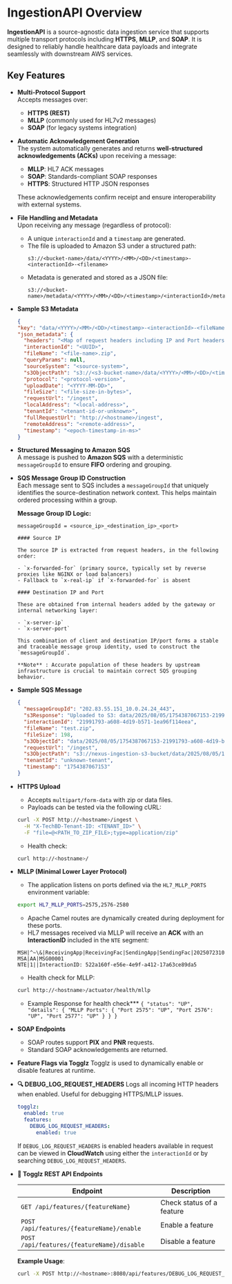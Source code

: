 # IngestionAPI Overview

**IngestionAPI** is a source-agnostic data ingestion service that supports multiple transport protocols including **HTTPS**, **MLLP**, and **SOAP**. It is designed to reliably handle healthcare data payloads and integrate seamlessly with downstream AWS services.

## Key Features

- **Multi-Protocol Support**  
  Accepts messages over:
  - **HTTPS (REST)**
  - **MLLP** (commonly used for HL7v2 messages)
  - **SOAP** (for legacy systems integration)

- **Automatic Acknowledgement Generation**  
  The system automatically generates and returns **well-structured acknowledgements (ACKs)** upon receiving a message:
  - **MLLP**: HL7 ACK messages
  - **SOAP**: Standards-compliant SOAP responses
  - **HTTPS**: Structured HTTP JSON responses

  These acknowledgements confirm receipt and ensure interoperability with external systems.

- **File Handling and Metadata**  
  Upon receiving any message (regardless of protocol):
  - A unique `interactionId` and a `timestamp` are generated.
  - The file is uploaded to Amazon S3 under a structured path:  
    ```
    s3://<bucket-name>/data/<YYYY>/<MM>/<DD>/<timestamp>-<interactionId>-<filename>
    ```
  - Metadata is generated and stored as a JSON file:  
    ```
    s3://<bucket-name>/metadata/<YYYY>/<MM>/<DD>/<timestamp>/<interactionId>/metadata.json
    ```

- **Sample S3 Metadata**
  ```json
  {
  "key": "data/<YYYY>/<MM>/<DD>/<timestamp>-<interactionId>-<fileName>.zip",
  "json_metadata": {
    "headers": "<Map of request headers including IP and Port headers like x-real-ip, x-forwarded-for, x-server-ip, x-server-port>",
    "interactionId": "<UUID>",
    "fileName": "<file-name>.zip",
    "queryParams": null,
    "sourceSystem": "<source-system>",
    "s3ObjectPath": "s3://<s3-bucket-name>/data/<YYYY>/<MM>/<DD>/<timestamp>-<interactionId>-<fileName>.zip",
    "protocol": "<protocol-version>",
    "uploadDate": "<YYYY-MM-DD>",
    "fileSize": "<file-size-in-bytes>",
    "requestUrl": "/ingest",
    "localAddress": "<local-address>",
    "tenantId": "<tenant-id-or-unknown>",
    "fullRequestUrl": "http://<hostname>/ingest",
    "remoteAddress": "<remote-address>",
    "timestamp": "<epoch-timestamp-in-ms>"
  }
  ```
- **Structured Messaging to Amazon SQS**  
  A message is pushed to **Amazon SQS** with a deterministic `messageGroupId` to ensure **FIFO** ordering and grouping.

- **SQS Message Group ID Construction**  
  Each message sent to SQS includes a `messageGroupId` that uniquely identifies the source-destination network context. This helps maintain ordered processing within a group.

  **Message Group ID Logic:**
  ```text
  messageGroupId = <source_ip>_<destination_ip>_<port>

  #### Source IP

  The source IP is extracted from request headers, in the following order:

  - `x-forwarded-for` (primary source, typically set by reverse proxies like NGINX or load balancers)
  - Fallback to `x-real-ip` if `x-forwarded-for` is absent

  #### Destination IP and Port

  These are obtained from internal headers added by the gateway or internal networking layer:

  - `x-server-ip`
  - `x-server-port`

  This combination of client and destination IP/port forms a stable and traceable message group identity, used to construct the `messageGroupId`.

  **Note** : Accurate population of these headers by upstream infrastructure is crucial to maintain correct SQS grouping behavior.
  ```

- **Sample SQS Message**
  ```json
  {
    "messageGroupId": "202.83.55.151_10.0.24.24_443",
    "s3Response": "Uploaded to S3: data/2025/08/05/1754387067153-21991793-a608-4d19-b571-1ea96f114eea-test.zip (ETag: \"3496a7ba9fc9ce41ced802fed4bf6d46\")",
    "interactionId": "21991793-a608-4d19-b571-1ea96f114eea",
    "fileName": "test.zip",
    "fileSize": 198,
    "s3ObjectId": "data/2025/08/05/1754387067153-21991793-a608-4d19-b571-1ea96f114eea-test.zip",
    "requestUrl": "/ingest",
    "s3ObjectPath": "s3://nexus-ingestion-s3-bucket/data/2025/08/05/1754387067153-21991793-a608-4d19-b571-1ea96f114eea-test.zip",
    "tenantId": "unknown-tenant",
    "timestamp": "1754387067153"
  }
  ```

- **HTTPS Upload**
  - Accepts `multipart/form-data` with zip or data files.
  - Payloads can be tested via the following cURL:

  ```bash
  curl -X POST http://<hostname>/ingest \
    -H "X-TechBD-Tenant-ID: <TENANT_ID>" \
    -F "file=@<PATH_TO_ZIP_FILE>;type=application/zip"
  ```

  - Health check:

  ```bash
  curl http://<hostname>/
  ```
  
- **MLLP (Minimal Lower Layer Protocol)**
  - The application listens on ports defined via the `HL7_MLLP_PORTS` environment variable:

  ```bash
  export HL7_MLLP_PORTS=2575,2576-2580
  ```

  - Apache Camel routes are dynamically created during deployment for these ports.
  - HL7 messages received via MLLP will receive an **ACK** with an **InteractionID** included in the `NTE` segment:

  ```
  MSH|^~\&|ReceivingApp|ReceivingFac|SendingApp|SendingFac|20250723103935.413+0000||ACK^A01^ACK|301|P|2.5.1
  MSA|AA|MSG00001
  NTE|1||InteractionID: 522a160f-e56e-4e9f-a412-17a63ce89da5
  ```

  - Health check for MLLP:

  ```bash
  curl http://<hostname>/actuator/health/mllp
  ```
     - Example Response for health check***
      ```
      {
        "status": "UP",
        "details": {
          "MLLP Ports": {
            "Port 2575": "UP",
            "Port 2576": "UP",
            "Port 2577": "UP"
          }
        }
      }
      ```
- **SOAP Endpoints**
  - SOAP routes support **PIX** and **PNR** requests.
  - Standard SOAP acknowledgements are returned.

- **Feature Flags via Togglz**
  Togglz is used to dynamically enable or disable features at runtime.

- **🔍 DEBUG_LOG_REQUEST_HEADERS**
  Logs all incoming HTTP headers when enabled. Useful for debugging HTTPS/MLLP issues.

  ```yaml
  togglz:
    enabled: true
    features:
      DEBUG_LOG_REQUEST_HEADERS:
        enabled: true
  ```

  If  `DEBUG_LOG_REQUEST_HEADERS` is enabled headers available in request can be viewed in **CloudWatch** using either the `interactionId` or by searching `DEBUG_LOG_REQUEST_HEADERS`.

- **📲 Togglz REST API Endpoints**

  | Endpoint | Description |
  |----------|-------------|
  | `GET /api/features/{featureName}` | Check status of a feature |
  | `POST /api/features/{featureName}/enable` | Enable a feature |
  | `POST /api/features/{featureName}/disable` | Disable a feature |

  **Example Usage**:

  ```bash
  curl -X POST http://<hostname>:8080/api/features/DEBUG_LOG_REQUEST_HEADERS/enable
  ```